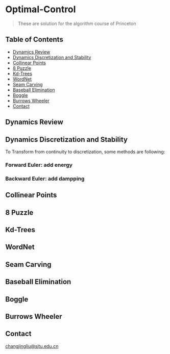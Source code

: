 # Optimal-Control
> These are solution for the algorithm course of Princeton
## Table of Contents
* [Dynamics Review](#dynamics-review)
* [Dynamics Discretization and Stability](#dynamics-discretization-and-stability)
* [Collinear Points](#collinear-points)
* [8 Puzzle](#8-puzzle)
* [Kd-Trees](#kd-trees)
* [WordNet](#wordnet)
* [Seam Carving](#seam-carving)
* [Baseball Elimination](#baseball-elimination)
* [Boggle](#boggle)
* [Burrows Wheeler](#burrows-wheeler)
* [Contact](#contact)
<!-- * [License](#license) -->


## Dynamics Review
## Dynamics Discretization and Stability
To Transform from continuity to discretization, some methods are following:
### Forward Euler: add energy
### Backward Euler: add dampping
## Collinear Points
## 8 Puzzle
## Kd-Trees
## WordNet
## Seam Carving
## Baseball Elimination
## Boggle
## Burrows Wheeler
<!-- You don't have to answer all the questions - just the ones relevant to your project. -->

## Contact
changjingliu@sjtu.edu.cn


<!-- Optional -->
<!-- ## License -->
<!-- This project is open source and available under the [... License](). -->

<!-- You don't have to include all sections - just the one's relevant to your project -->
